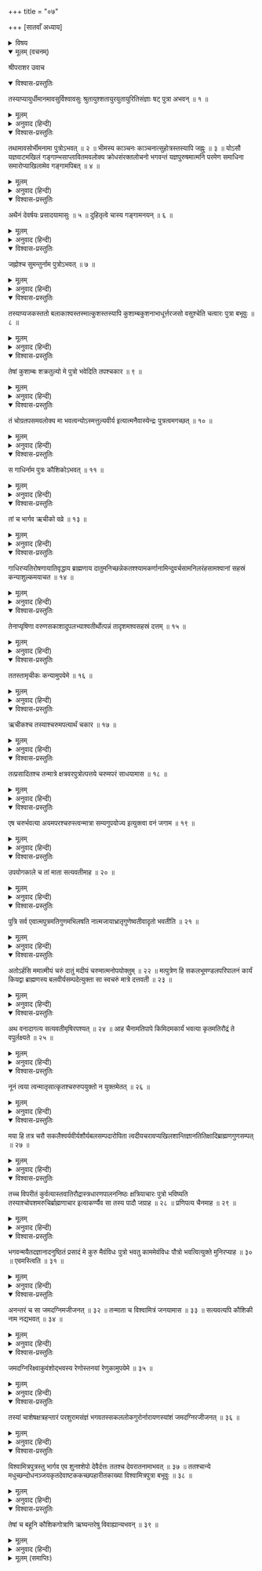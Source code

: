 +++
title = "०७"

+++
[सातवाँ अध्याय]



<details><summary>विषय</summary>

जह्नुका गंगापान तथा जमदग्नि और विश्वामित्रकी उत्पत्ति
</details>


<details open><summary>मूलम् (वचनम्)</summary>

श्रीपराशर उवाच
</details>

<details open><summary>विश्वास-प्रस्तुतिः</summary>

तस्याप्यायुर्धीमानमावसुर्विश्वावसुः श्रुतायुश्शतायुरयुतायुरितिसंज्ञाः षट् पुत्रा अभवन् ॥ १ ॥
</details>

<details><summary>मूलम्</summary>

तस्याप्यायुर्धीमानमावसुर्विश्वावसुः श्रुतायुश्शतायुरयुतायुरितिसंज्ञाः षट् पुत्रा अभवन् ॥ १ ॥
</details>

<details><summary>अनुवाद (हिन्दी)</summary>

श्रीपराशरजी बोले—राजा पुरूरवाके परम बुद्धिमान् आयु, अमावसु, विश्वावसु, श्रुतायु, शतायु और अयुतायु नामक छः पुत्र हुए ॥ १ ॥
</details>

<details open><summary>विश्वास-प्रस्तुतिः</summary>

तथामावसोर्भीमनामा पुत्रोऽभवत् ॥ २ ॥ भीमस्य काञ्चनः काञ्चनात्सुहोत्रस्तस्यापि जह्नुः ॥ ३ ॥ योऽसौ यज्ञवाटमखिलं गङ्गाम्भसाप्लावितमवलोक्य क्रोधसंरक्तलोचनो भगवन्तं यज्ञपुरुषमात्मनि परमेण समाधिना समारोप्याखिलामेव गङ्गामपिबत् ॥ ४ ॥
</details>

<details><summary>मूलम्</summary>

तथामावसोर्भीमनामा पुत्रोऽभवत् ॥ २ ॥ भीमस्य काञ्चनः काञ्चनात्सुहोत्रस्तस्यापि जह्नुः ॥ ३ ॥ योऽसौ यज्ञवाटमखिलं गङ्गाम्भसाप्लावितमवलोक्य क्रोधसंरक्तलोचनो भगवन्तं यज्ञपुरुषमात्मनि परमेण समाधिना समारोप्याखिलामेव गङ्गामपिबत् ॥ ४ ॥
</details>

<details><summary>अनुवाद (हिन्दी)</summary>

अमावसुके भीम, भीमके कांचन, कांचनके सुहोत्र और सुहोत्रके जह्नु नामक पुत्र हुआ जिसने अपनी सम्पूर्ण यज्ञशालाको गंगाजलसे आप्लावित देख क्रोधसे रक्तनयन हो भगवान‍् यज्ञपुरुषको परम समाधिके द्वारा अपनेमें स्थापित कर सम्पूर्ण गंगाजीको पी लिया था ॥ २—४ ॥
</details>

<details open><summary>विश्वास-प्रस्तुतिः</summary>

अथैनं देवर्षयः प्रसादयामासुः ॥ ५ ॥ दुहितृत्वे चास्य गङ्गामनयन् ॥ ६ ॥
</details>

<details><summary>मूलम्</summary>

अथैनं देवर्षयः प्रसादयामासुः ॥ ५ ॥ दुहितृत्वे चास्य गङ्गामनयन् ॥ ६ ॥
</details>

<details><summary>अनुवाद (हिन्दी)</summary>

तब देवर्षियोंने इन्हें प्रसन्न किया और गंगाजीको इनकी पुत्रीरूपसे पाकर ले गये ॥ ५-६ ॥
</details>

<details open><summary>विश्वास-प्रस्तुतिः</summary>

जह्नोश्च सुमन्तुर्नाम पुत्रोऽभवत् ॥ ७ ॥
</details>

<details><summary>मूलम्</summary>

जह्नोश्च सुमन्तुर्नाम पुत्रोऽभवत् ॥ ७ ॥
</details>

<details><summary>अनुवाद (हिन्दी)</summary>

जह्नुके सुमन्तु नामक पुत्र हुआ ॥ ७ ॥
</details>

<details open><summary>विश्वास-प्रस्तुतिः</summary>

तस्याप्यजकस्ततो बलाकाश्वस्तस्मात्कुशस्तस्यापि कुशाम्बकुशनाभाधूर्त्तरजसो वसुश्चेति चत्वारः पुत्रा बभूवुः ॥ ८ ॥
</details>

<details><summary>मूलम्</summary>

तस्याप्यजकस्ततो बलाकाश्वस्तस्मात्कुशस्तस्यापि कुशाम्बकुशनाभाधूर्त्तरजसो वसुश्चेति चत्वारः पुत्रा बभूवुः ॥ ८ ॥
</details>

<details><summary>अनुवाद (हिन्दी)</summary>

सुमन्तुके अजक, अजकके बलाकाश्व, बलाकाश्वके कुश और कुशके कुशाम्ब, कुशनाभ, अधूर्त्तरजा और वसु नामक चार पुत्र हुए ॥ ८ ॥
</details>

<details open><summary>विश्वास-प्रस्तुतिः</summary>

तेषां कुशाम्बः शक्रतुल्यो मे पुत्रो भवेदिति तपश्चकार ॥ ९ ॥
</details>

<details><summary>मूलम्</summary>

तेषां कुशाम्बः शक्रतुल्यो मे पुत्रो भवेदिति तपश्चकार ॥ ९ ॥
</details>

<details><summary>अनुवाद (हिन्दी)</summary>

उनमेंसे कुशाम्बने इस इच्छासे कि मेरे इन्द्रके समान पुत्र हो, तपस्या की ॥ ९ ॥
</details>

<details open><summary>विश्वास-प्रस्तुतिः</summary>

तं चोग्रतपसमवलोक्य मा भवत्वन्योऽस्मत्तुल्यवीर्य इत्यात्मनैवास्येन्द्रः पुत्रत्वमगच्छत् ॥ १० ॥
</details>

<details><summary>मूलम्</summary>

तं चोग्रतपसमवलोक्य मा भवत्वन्योऽस्मत्तुल्यवीर्य इत्यात्मनैवास्येन्द्रः पुत्रत्वमगच्छत् ॥ १० ॥
</details>

<details><summary>अनुवाद (हिन्दी)</summary>

उसके उग्र तपको देखकर ‘बलमें कोई अन्य मेरे समान न हो जाय’ इस भयसे इन्द्र स्वयं ही इनका पुत्र हो गया ॥ १० ॥
</details>

<details open><summary>विश्वास-प्रस्तुतिः</summary>

स गाधिर्नाम पुत्रः कौशिकोऽभवत् ॥ ११ ॥
</details>

<details><summary>मूलम्</summary>

स गाधिर्नाम पुत्रः कौशिकोऽभवत् ॥ ११ ॥
</details>

<details><summary>अनुवाद (हिन्दी)</summary>

वह गाधि नामक पुत्र कौशिक कहलाया ॥ ११ ॥  
गाधिश्च सत्यवतीं कन्यामजनयत् ॥ १२ ॥  
गाधिने सत्यवती नामकी कन्याको जन्म दिया ॥ १२ ॥
</details>

<details open><summary>विश्वास-प्रस्तुतिः</summary>

तां च भार्गव ऋचीको वव्रे ॥ १३ ॥
</details>

<details><summary>मूलम्</summary>

तां च भार्गव ऋचीको वव्रे ॥ १३ ॥
</details>

<details><summary>अनुवाद (हिन्दी)</summary>

उसे भृगुपुत्र ऋचीकने वरण किया ॥ १३ ॥
</details>

<details open><summary>विश्वास-प्रस्तुतिः</summary>

गाधिरप्यतिरोषणायातिवृद्धाय ब्राह्मणाय दातुमनिच्छन्नेकतश्श्यामकर्णानामिन्दुवर्चसामनिलरंहसामश्वानां सहस्रं कन्याशुल्कमयाचत ॥ १४ ॥
</details>

<details><summary>मूलम्</summary>

गाधिरप्यतिरोषणायातिवृद्धाय ब्राह्मणाय दातुमनिच्छन्नेकतश्श्यामकर्णानामिन्दुवर्चसामनिलरंहसामश्वानां सहस्रं कन्याशुल्कमयाचत ॥ १४ ॥
</details>

<details><summary>अनुवाद (हिन्दी)</summary>

गाधिने अति क्रोधी और अति वृद्ध ब्राह्मणको कन्या न देनेकी इच्छासे ऋचीकसे कन्याके मूल्यमें जो चन्द्रमाके समान कान्तिमान् और पवनके तुल्य वेगवान‍् हों, ऐसे एक सहस्र श्यामकर्ण घोड़े माँगे ॥ १४ ॥
</details>

<details open><summary>विश्वास-प्रस्तुतिः</summary>

तेनाप्यृषिणा वरुणसकाशादुपलभ्याश्वतीर्थोत्पन्नं तादृशमश्वसहस्रं दत्तम् ॥ १५ ॥
</details>

<details><summary>मूलम्</summary>

तेनाप्यृषिणा वरुणसकाशादुपलभ्याश्वतीर्थोत्पन्नं तादृशमश्वसहस्रं दत्तम् ॥ १५ ॥
</details>

<details><summary>अनुवाद (हिन्दी)</summary>

किन्तु महर्षि ऋचीकने अश्वतीर्थसे उत्पन्न हुए वैसे एक सहस्र घोड़े उन्हें वरुणसे लेकर दे दिये ॥ १५ ॥
</details>

<details open><summary>विश्वास-प्रस्तुतिः</summary>

ततस्तामृचीकः कन्यामुपयेमे ॥ १६ ॥
</details>

<details><summary>मूलम्</summary>

ततस्तामृचीकः कन्यामुपयेमे ॥ १६ ॥
</details>

<details><summary>अनुवाद (हिन्दी)</summary>

तब ऋचीकने उस कन्यासे विवाह किया ॥ १६ ॥
</details>

<details open><summary>विश्वास-प्रस्तुतिः</summary>

ऋचीकश्च तस्याश्चरुमपत्यार्थं चकार ॥ १७ ॥
</details>

<details><summary>मूलम्</summary>

ऋचीकश्च तस्याश्चरुमपत्यार्थं चकार ॥ १७ ॥
</details>

<details><summary>अनुवाद (हिन्दी)</summary>

[तदुपरान्त एक समय] उन्होंने सन्तानकी कामनासे सत्यवतीके लिये चरु (यज्ञीय खीर) तैयार किया ॥ १७ ॥
</details>

<details open><summary>विश्वास-प्रस्तुतिः</summary>

तत्प्रसादितश्च तन्मात्रे क्षत्रवरपुत्रोत्पत्तये चरुमपरं साधयामास ॥ १८ ॥
</details>

<details><summary>मूलम्</summary>

तत्प्रसादितश्च तन्मात्रे क्षत्रवरपुत्रोत्पत्तये चरुमपरं साधयामास ॥ १८ ॥
</details>

<details><summary>अनुवाद (हिन्दी)</summary>

और उसीके द्वारा प्रसन्न किये जानेपर एक क्षत्रियश्रेष्ठ पुत्रकी उत्पत्तिके लिये एक और चरु उसकी माताके लिये भी बनाया ॥ १८ ॥
</details>

<details open><summary>विश्वास-प्रस्तुतिः</summary>

एष चरुर्भवत्या अयमपरश्चरुस्त्वन्मात्रा सम्यगुपयोज्य इत्युक्त्वा वनं जगाम ॥ १९ ॥
</details>

<details><summary>मूलम्</summary>

एष चरुर्भवत्या अयमपरश्चरुस्त्वन्मात्रा सम्यगुपयोज्य इत्युक्त्वा वनं जगाम ॥ १९ ॥
</details>

<details><summary>अनुवाद (हिन्दी)</summary>

और ‘यह चरु तुम्हारे लिये है तथा यह तुम्हारी माताके लिये—इनका तुम यथोचित उपयोग करना’—ऐसा कहकर वे वनको चले गये ॥ १९ ॥
</details>

<details open><summary>विश्वास-प्रस्तुतिः</summary>

उपयोगकाले च तां माता सत्यवतीमाह ॥ २० ॥
</details>

<details><summary>मूलम्</summary>

उपयोगकाले च तां माता सत्यवतीमाह ॥ २० ॥
</details>

<details><summary>अनुवाद (हिन्दी)</summary>

उनका उपयोग करते समय सत्यवतीकी माताने उससे कहा— ॥ २० ॥
</details>

<details open><summary>विश्वास-प्रस्तुतिः</summary>

पुत्रि सर्व एवात्मपुत्रमतिगुणमभिलषति नात्मजायाभ्रातृगुणेष्वतीवादृतो भवतीति ॥ २१ ॥
</details>

<details><summary>मूलम्</summary>

पुत्रि सर्व एवात्मपुत्रमतिगुणमभिलषति नात्मजायाभ्रातृगुणेष्वतीवादृतो भवतीति ॥ २१ ॥
</details>

<details><summary>अनुवाद (हिन्दी)</summary>

‘‘बेटी! सभी लोग अपने ही लिये सबसे अधिक गुणवान‍् पुत्र चाहते हैं, अपनी पत्नीके भाईके गुणोंमें किसीकी भी विशेष रुचि नहीं होती ॥ २१ ॥
</details>

<details open><summary>विश्वास-प्रस्तुतिः</summary>

अतोऽर्हसि ममात्मीयं चरुं दातुं मदीयं चरुमात्मनोपयोक्तुम् ॥ २२ ॥ मत्पुत्रेण हि सकलभूमण्डलपरिपालनं कार्यं कियद्वा ब्राह्मणस्य बलवीर्यसम्पदेत्युक्ता सा स्वचरुं मात्रे दत्तवती ॥ २३ ॥
</details>

<details><summary>मूलम्</summary>

अतोऽर्हसि ममात्मीयं चरुं दातुं मदीयं चरुमात्मनोपयोक्तुम् ॥ २२ ॥ मत्पुत्रेण हि सकलभूमण्डलपरिपालनं कार्यं कियद्वा ब्राह्मणस्य बलवीर्यसम्पदेत्युक्ता सा स्वचरुं मात्रे दत्तवती ॥ २३ ॥
</details>

<details><summary>अनुवाद (हिन्दी)</summary>

अतः तू अपना चरु तो मुझे दे दे और मेरा तू ले ले; क्योंकि मेरे पुत्रको तो सम्पूर्ण भूमण्डलका पालन करना होगा और ब्राह्मणकुमारको तो बल, वीर्य तथा सम्पत्ति आदिसे लेना ही क्या है ।’’ ऐसा कहनेपर सत्यवतीने अपना चरु अपनी माताको दे दिया ॥ २२-२३ ॥
</details>

<details open><summary>विश्वास-प्रस्तुतिः</summary>

अथ वनादागत्य सत्यवतीमृषिरपश्यत् ॥ २४ ॥ आह चैनामतिपापे किमिदमकार्यं भवत्या कृतमतिरौद्रं ते वपुर्लक्ष्यते ॥ २५ ॥
</details>

<details><summary>मूलम्</summary>

अथ वनादागत्य सत्यवतीमृषिरपश्यत् ॥ २४ ॥ आह चैनामतिपापे किमिदमकार्यं भवत्या कृतमतिरौद्रं ते वपुर्लक्ष्यते ॥ २५ ॥
</details>

<details><summary>अनुवाद (हिन्दी)</summary>

वनसे लौटनेपर ऋषिने सत्यवतीको देखकर कहा—‘‘अरी पापिनि! तूने ऐसा क्या अकार्य किया है जिससे तेरा शरीर ऐसा भयानक प्रतीत होता है ॥ २४-२५ ॥
</details>

<details open><summary>विश्वास-प्रस्तुतिः</summary>

नूनं त्वया त्वन्मातृसात्कृतश्चरुरुपयुक्तो न युक्तमेतत् ॥ २६ ॥
</details>

<details><summary>मूलम्</summary>

नूनं त्वया त्वन्मातृसात्कृतश्चरुरुपयुक्तो न युक्तमेतत् ॥ २६ ॥
</details>

<details><summary>अनुवाद (हिन्दी)</summary>

अवश्य ही तूने अपनी माताके लिये तैयार किये चरुका उपयोग किया है, सो ठीक नहीं है ॥ २६ ॥
</details>

<details open><summary>विश्वास-प्रस्तुतिः</summary>

मया हि तत्र चरौ सकलैश्वर्यवीर्यशौर्यबलसम्पदारोपिता त्वदीयचरावप्यखिलशान्तिज्ञानतितिक्षादिब्राह्मणगुणसम्पत् ॥ २७ ॥
</details>

<details><summary>मूलम्</summary>

मया हि तत्र चरौ सकलैश्वर्यवीर्यशौर्यबलसम्पदारोपिता त्वदीयचरावप्यखिलशान्तिज्ञानतितिक्षादिब्राह्मणगुणसम्पत् ॥ २७ ॥
</details>

<details><summary>अनुवाद (हिन्दी)</summary>

मैंने उसमें सम्पूर्ण ऐश्वर्य, पराक्रम, शूरता और बलकी सम्पत्तिका आरोपण किया था तथा तेरेमें शान्ति, ज्ञान, तितिक्षा आदि सम्पूर्ण ब्राह्मणोचित गुणोंका समावेश किया था ॥ २७ ॥
</details>

<details open><summary>विश्वास-प्रस्तुतिः</summary>

तच्च विपरीतं कुर्वत्यास्तवातिरौद्रास्त्रधारणपालननिष्ठः क्षत्रियाचारः पुत्रो भविष्यति तस्याश्चोपशमरुचिर्ब्राह्मणाचार इत्याकर्ण्यैव सा तस्य पादौ जग्राह ॥ २८ ॥ प्रणिपत्य चैनमाह ॥ २९ ॥
</details>

<details><summary>मूलम्</summary>

तच्च विपरीतं कुर्वत्यास्तवातिरौद्रास्त्रधारणपालननिष्ठः क्षत्रियाचारः पुत्रो भविष्यति तस्याश्चोपशमरुचिर्ब्राह्मणाचार इत्याकर्ण्यैव सा तस्य पादौ जग्राह ॥ २८ ॥ प्रणिपत्य चैनमाह ॥ २९ ॥
</details>

<details><summary>अनुवाद (हिन्दी)</summary>

उनका विपरीत उपयोग करनेसे तेरे अति भयानक अस्त्र-शस्त्रधारी पालन-कर्ममें तत्पर क्षत्रियके समान आचरणवाला पुत्र होगा और उसके शान्तिप्रिय ब्राह्मणाचारयुक्त पुत्र होगा ।’’ यह सुनते ही सत्यवतीने उनके चरण पकड़ लिये और प्रणाम करके कहा— ॥ २८-२९ ॥
</details>

<details open><summary>विश्वास-प्रस्तुतिः</summary>

भगवन्मयैतदज्ञानादनुष्ठितं प्रसादं मे कुरु मैवंविधः पुत्रो भवतु काममेवंविधः पौत्रो भवत्वित्युक्ते मुनिरप्याह ॥ ३० ॥ एवमस्त्विति ॥ ३१ ॥
</details>

<details><summary>मूलम्</summary>

भगवन्मयैतदज्ञानादनुष्ठितं प्रसादं मे कुरु मैवंविधः पुत्रो भवतु काममेवंविधः पौत्रो भवत्वित्युक्ते मुनिरप्याह ॥ ३० ॥ एवमस्त्विति ॥ ३१ ॥
</details>

<details><summary>अनुवाद (हिन्दी)</summary>

‘‘भगवन्! अज्ञानसे ही मैंने ऐसा किया है, अतः प्रसन्न होइये और ऐसा कीजिये जिससे मेरा पुत्र ऐसा न हो, भले ही पौत्र ऐसा हो जाय!’’ इसपर मुनिने कहा—‘ऐसा ही हो ।’ ॥ ३०-३१ ॥
</details>

<details open><summary>विश्वास-प्रस्तुतिः</summary>

अनन्तरं च सा जमदग्निमजीजनत् ॥ ३२ ॥ तन्माता च विश्वामित्रं जनयामास ॥ ३३ ॥ सत्यवत्यपि कौशिकी नाम नद्यभवत् ॥ ३४ ॥
</details>

<details><summary>मूलम्</summary>

अनन्तरं च सा जमदग्निमजीजनत् ॥ ३२ ॥ तन्माता च विश्वामित्रं जनयामास ॥ ३३ ॥ सत्यवत्यपि कौशिकी नाम नद्यभवत् ॥ ३४ ॥
</details>

<details><summary>अनुवाद (हिन्दी)</summary>

तदनन्तर उसने जमदग्निको जन्म दिया और उसकी माताने विश्वामित्रको उत्पन्न किया तथा सत्यवती कौशिकी नामकी नदी हो गयी ॥ ३२—३४ ॥
</details>

<details open><summary>विश्वास-प्रस्तुतिः</summary>

जमदग्निरिक्ष्वाकुवंशोद्भवस्य रेणोस्तनयां रेणुकामुपयेमे ॥ ३५ ॥
</details>

<details><summary>मूलम्</summary>

जमदग्निरिक्ष्वाकुवंशोद्भवस्य रेणोस्तनयां रेणुकामुपयेमे ॥ ३५ ॥
</details>

<details><summary>अनुवाद (हिन्दी)</summary>

जमदग्निने इक्ष्वाकुकुलोद्भव रेणुकी कन्या रेणुकासे विवाह किया ॥ ३५ ॥
</details>

<details open><summary>विश्वास-प्रस्तुतिः</summary>

तस्यां चाशेषक्षत्रहन्तारं परशुरामसंज्ञं भगवतस्सकललोकगुरोर्नारायणस्यांशं जमदग्निरजीजनत् ॥ ३६ ॥
</details>

<details><summary>मूलम्</summary>

तस्यां चाशेषक्षत्रहन्तारं परशुरामसंज्ञं भगवतस्सकललोकगुरोर्नारायणस्यांशं जमदग्निरजीजनत् ॥ ३६ ॥
</details>

<details><summary>अनुवाद (हिन्दी)</summary>

उससे जमदग्निके सम्पूर्ण क्षत्रियोंका ध्वंस करनेवाले भगवान‍् परशुरामजी उत्पन्न हुए जो सकल लोक-गुरु भगवान‍् नारायणके अंश थे ॥ ३६ ॥
</details>

<details open><summary>विश्वास-प्रस्तुतिः</summary>

विश्वामित्रपुत्रस्तु भार्गव एव शुनश्शेपो देवैर्दत्तः ततश्च देवरातनामाभवत् ॥ ३७ ॥ ततश्चान्ये मधुच्छन्दोधनञ्जयकृतदेवाष्टककच्छपहारीतकाख्या विश्वामित्रपुत्रा बभूवुः ॥ ३८ ॥
</details>

<details><summary>मूलम्</summary>

विश्वामित्रपुत्रस्तु भार्गव एव शुनश्शेपो देवैर्दत्तः ततश्च देवरातनामाभवत् ॥ ३७ ॥ ततश्चान्ये मधुच्छन्दोधनञ्जयकृतदेवाष्टककच्छपहारीतकाख्या विश्वामित्रपुत्रा बभूवुः ॥ ३८ ॥
</details>

<details><summary>अनुवाद (हिन्दी)</summary>

देवताओंने विश्वामित्रजीको भृगुवंशीय शुनःशेप पुत्ररूपसे दिया था । उसके पीछे उनके देवरात नामक एक पुत्र हुआ और फिर मधुच्छन्द, धनञ्जय, कृतदेव, अष्टक, कच्छप एवं हारीतक नामक और भी पुत्र हुए ॥ ३७-३८ ॥
</details>

<details open><summary>विश्वास-प्रस्तुतिः</summary>

तेषां च बहूनि कौशिकगोत्राणि ऋष्यन्तरेषु विवाह्यान्यभवन् ॥ ३९ ॥
</details>

<details><summary>मूलम्</summary>

तेषां च बहूनि कौशिकगोत्राणि ऋष्यन्तरेषु विवाह्यान्यभवन् ॥ ३९ ॥
</details>

<details><summary>अनुवाद (हिन्दी)</summary>

उनसे अन्यान्य ऋषिवंशोंमें विवाहने योग्य बहुत-से कौशिकगोत्रीय पुत्र-पौत्रादि हुए ॥ ३९ ॥
</details>

<details><summary>मूलम् (समाप्तिः)</summary>

इति श्रीविष्णुपुराणे चतुर्थेंऽशे सप्तमोऽध्यायः ॥ ७ ॥
</details>
